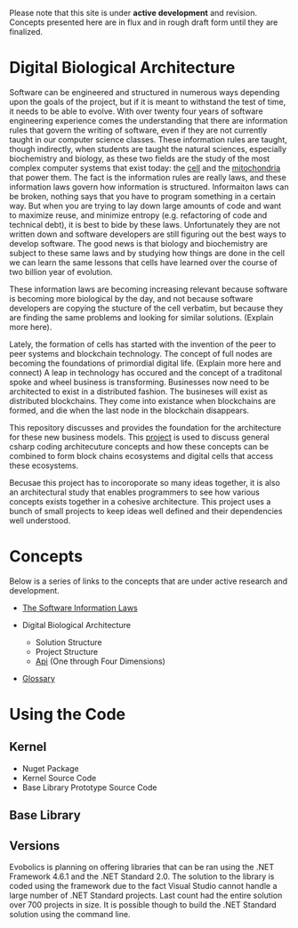 Please note that this site is under **active development** and revision.  Concepts presented here are in flux and in rough draft form until they are finalized.  

# Digital Biological Architecture

Software can be engineered and structured in numerous ways depending upon the goals of the project, but if it is meant to withstand the test of time, it needs to be able to evolve.  With over twenty four years of software engineering experience comes the understanding that there are information rules that govern the writing of software, even if they are not currently taught in our computer science classes.  These information rules are taught, though indirectly, when students are taught the natural sciences, especially biochemistry and biology, as these two fields are the study of the most complex computer systems that exist today: the [cell](https://www.youtube.com/watch?v=wJyUtbn0O5Y) and the [mitochondria](https://www.youtube.com/watch?v=RrS2uROUjK4) that power them.  The fact is the information rules are really laws, and these information laws govern how information is structured.  Informaiton laws can be broken, nothing says that you have to program something in a certain way.   But when you are trying to lay down large amounts of code and want to maximize reuse, and minimize entropy (e.g. refactoring of code and technical debt), it is best to bide by these laws.  Unfortunately they are not written down and software developers are still figuring out the best ways to develop software.  The good news is that biology and biochemistry are subject to these same laws and by studying how things are done in the cell we can learn the same lessons that cells have learned over the course of two billion year of evolution.  

These information laws are becoming increasing relevant because software is becoming more biological by the day, and not because software developers are copying the stucture of the cell verbatim, but because they are finding the same problems and looking for similar solutions.  (Explain more here).  

Lately, the formation of cells has started with the invention of the peer to peer systems and blockchain technology.  The concept of full nodes are becoming the foundations of primordial digital life.  (Explain more here and connect) A leap in technology has occured and the concept of a traditonal spoke and wheel business is transforming.  Businesses now need to be architected to exist in a distributed fashion.  The busineses will exist as distributed blockchains.  They come into existance when blockchains are formed, and die when the last node in the blockchain disappears.  

This repository discusses and provides the foundation for the architecture for these new business models.  This [project](https://github.com/E01D/Architecture/wiki) is used to discuss general csharp coding architecuture concepts and how these concepts can be combined to form block chains ecosystems and digital cells that access these ecosystems. 

Becusae this project has to incoroporate so many ideas together, it is also an architectural study that enables programmers to see how various concepts exists together in a cohesive architecture.  This project uses a bunch of small projects to keep ideas well defined and their dependencies well understood.

# Concepts

Below is a series of links to the concepts that are under active research and development.  

* [The Software Information Laws](https://github.com/E01D/Digital-Biological-Architecture/wiki/Information-Rules)
* Digital Biological Architecture
  * Solution Structure
  * Project Structure
  * [Api]() (One through Four Dimensions)
  
* [Glossary](https://github.com/E01D/Digital-Biological-Architecture/wiki/Glossary)

# Using the Code

## Kernel

* Nuget Package
* Kernel Source Code
* Base Library Prototype Source Code

## Base Library

## Versions
Evobolics is planning on offering libraries that can be ran using the .NET Framework 4.6.1 and the .NET Standard 2.0.  The solution to the library is coded using the framework due to the fact Visual Studio cannot handle a large number of .NET Standard projects.  Last count had the entire solution over 700 projects in size.  It is possible though to build the .NET Standard solution using the command line.





